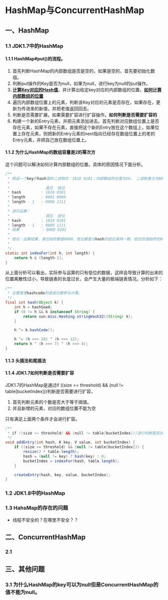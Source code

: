 # HashMap与ConcurrentHashMap

## 一、HashMap

### 1.1  JDK1.7中的HashMap

#### 1.1.1 HashMap#put()的流程。

1. 首先判断HashMap的内部数组是否是空的，如果是空的，首先要初始化数组。
2. 判断put操作的Key是否为null，如果为null，进行key为null的put操作。
3. **[计算Key对应的Hash值](#hashmap计算出的hashcode的)**，并计算出给定key对应的内部数组的位置。**[如何计算内部数组的位置](#如何计算内部数组的位置)**
4. 遍历内部数组位置上的元素，判断该Key对应的元素是否存在，如果存在，更新为传进来的新值，并把老值返回回去。
5. 判断是否需要扩展，如果需要扩容进行扩容操作。**如何判断是否需要扩容的**
6. 构建一个新的Entry元素，并把元素添加进去。首先判断对应数组位置上是否存在元素，如果不存在元素，直接把这个新的Entry放在这个数组上，如果位置上存在元素，则把新的Entry元素的next指向已经存在数组位置上的老的Entry元素，并把自己放在数组位置上。


#### 1.1.2 <a id="如何计算内部数组的位置">为什么HashMap的数组容量是2的幂次方</a>

这个问题可以解决如何计算内部数组的位置。具体的原因情况下面分析。

``` java
/** 
 * 假设一个key的hash值的二进制位：1010 0101；内部数组的长度为16， 二进制表示为0001 0000   
 *  
 * 				  高位  低位	
 * hash			: 1010 0101
 * length 		: 0001 0000
 * length - 1	: 0000 1111
 *
 * 进行运算：
 * 				  高位  低位
 * hash			: 1010 0101
 * length - 1	: 0000 1111
 * 结果		   : 0000 0101
 * 
 * 结论：运算结果，高位始终都是0000，低位都是与hash的低位保持一致，低位的值始终在0000 - 1111之间。这个刚好在0 - （length - 1）之间。
 * 
 */
static int indexFor(int h, int length) {
	return h & (length-1);
}
```

从上面分析可以看出，实际参与运算的只有低位的数据，这样会导致计算的出来的位置离散性过小，导致链表的长度过长，会产生大量的极端链表情况。<a id="hashmap计算出的hashcode的">分析如下：</a>

``` java
/**
 * 主要是使hashcode的高低位都参与计算。
 */
final int hash(Object k) {
    int h = hashSeed;
    if (0 != h && k instanceof String) {
        return sun.misc.Hashing.stringHash32((String) k);
    }

    h ^= k.hashCode();

    h ^= (h >>> 20) ^ (h >>> 12);
    return h ^ (h >>> 7) ^ (h >>> 4);
}
```



#### 1.1.3 头插法和尾插法



#### 1.1.4 JDK1.7如何判断是否需要扩容

JDK1.7的HashMap是通过if ((size >= threshold) && (null != table[bucketIndex]))判断是否需要进行扩容，

1. 首先判断元素的个数是否大于等于阈值。
2. 并且新增的元素，对应的数组位置不能为空

只有满足上面两个条件才会进行扩容。

``` java
/**
 * if ((size >= threshold) && (null != table[bucketIndex]))进行判断是否进行扩容
 */
void addEntry(int hash, K key, V value, int bucketIndex) {
    if ((size >= threshold) && (null != table[bucketIndex])) {
        resize(2 * table.length);
        hash = (null != key) ? hash(key) : 0;
        bucketIndex = indexFor(hash, table.length);
    }

    createEntry(hash, key, value, bucketIndex);
}
```





### 1.2 JDK1.8中的HashMap



### 1.3 HahsMap的存在的问题

* 线程不安全的？在哪里不安全？？



## 二、ConcurrentHashMap

### 2.1



## 三、其他问题

### 3.1 为什么HashMap的key可以为null但是ConcurrentHashMap的值不能为null。
